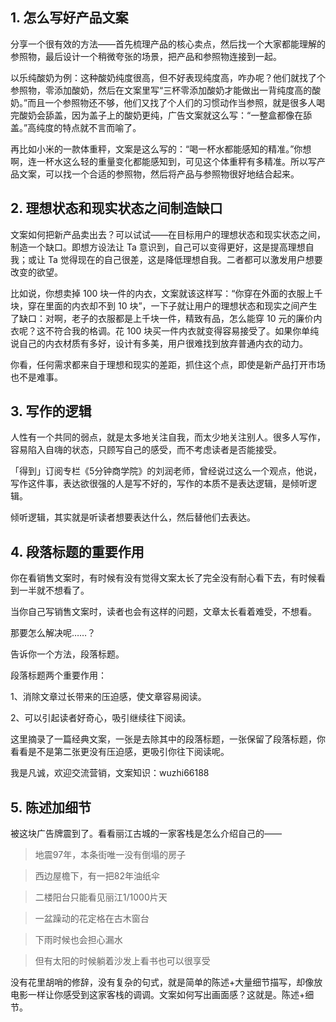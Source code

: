 ## 1. 怎么写好产品文案
分享一个很有效的方法——首先梳理产品的核心卖点，然后找一个大家都能理解的参照物，最后设计一个稍微夸张的场景，把产品和参照物连接到一起。

以乐纯酸奶为例：这种酸奶纯度很高，但不好表现纯度高，咋办呢？他们就找了个参照物，零添加酸奶，然后在文案里写“三杯零添加酸奶才能做出一背纯度高的酸奶。”而且一个参照物还不够，他们又找了个人们的习惯动作当参照，就是很多人喝完酸奶会舔盖，因为盖子上的酸奶更纯，广告文案就这么写：“一整盒都像在舔盖。”高纯度的特点就不言而喻了。

再比如小米的一款体重秤，文案是这么写的：“喝一杯水都能感知的精准。”你想啊，连一杯水这么轻的重量变化都能感知到，可见这个体重秤有多精准。所以写产品文案，可以找一个合适的参照物，然后将产品与参照物很好地结合起来。

## 2. 理想状态和现实状态之间制造缺口
文案如何把新产品卖出去？可以试试——在目标用户的理想状态和现实状态之间，制造一个缺口。即想方设法让 Ta 意识到，自己可以变得更好，这是提高理想自我；或让 Ta 觉得现在的自己很差，这是降低理想自我。二者都可以激发用户想要改变的欲望。

比如说，你想卖掉 100 块一件的内衣，文案就该这样写：“你穿在外面的衣服上千块，穿在里面的内衣却不到 10 块”，一下子就让用户的理想状态和现实之间产生了缺口：对啊，老子的衣服都是上千块一件，精致有品，怎么能穿 10 元的廉价内衣呢？这不符合我的格调。花 100 块买一件内衣就变得容易接受了。如果你单纯说自己的内衣材质有多好，设计有多美，用户很难找到放弃普通内衣的动力。

你看，任何需求都来自于理想和现实的差距，抓住这个点，即使是新产品打开市场也不是难事。

## 3. 写作的逻辑
人性有一个共同的弱点，就是太多地关注自我，而太少地关注别人。很多人写作，容易陷入自嗨的状态，只顾写自己的感受，而不考虑读者是否能接受。

「得到」订阅专栏《5分钟商学院》的刘润老师，曾经说过这么一个观点，他说，写作这件事，表达欲很强的人是写不好的，写作的本质不是表达逻辑，是倾听逻辑。

倾听逻辑，其实就是听读者想要表达什么，然后替他们去表达。

## 4. 段落标题的重要作用

你在看销售文案时，有时候有没有觉得文案太长了完全没有耐心看下去，有时候看到一半就不想看了。

当你自己写销售文案时，读者也会有这样的问题，文章太长看着难受，不想看。

那要怎么解决呢……？

告诉你一个方法，段落标题。

段落标题两个重要作用：

1、消除文章过长带来的压迫感，使文章容易阅读。

2、可以引起读者好奇心，吸引继续往下阅读。

这里摘录了一篇经典文案，一张是去除其中的段落标题，一张保留了段落标题，你看看是不是第二张更没有压迫感，更吸引你往下阅读呢。

我是凡诚，欢迎交流营销，文案知识：wuzhi66188

## 5. 陈述加细节

被这块广告牌震到了。看看丽江古城的一家客栈是怎么介绍自己的——

> 地震97年，本条街唯一没有倒塌的房子

> 西边屋檐下，有一把82年油纸伞

> 二楼阳台只能看见丽江1/1000片天

> 一盆躁动的花定格在古木窗台

> 下雨时候也会担心漏水

> 但有太阳的时候躺着沙发上看书也可以很享受

没有花里胡哨的修辞，没有复杂的句式，就是简单的陈述+大量细节描写，却像放电影一样让你感受到这家客栈的调调。文案如何写出画面感？这就是。陈述+细节。

